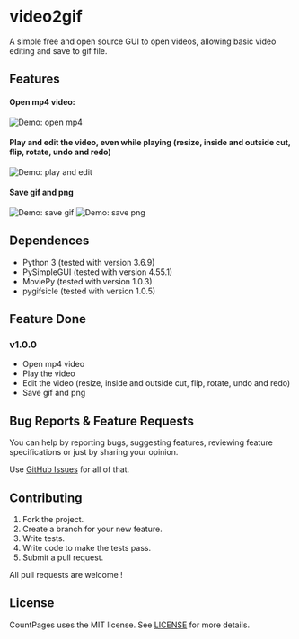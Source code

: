 # video2gif

A simple free and open source GUI to open videos, allowing basic video editing and save to gif file. 

## Features

#### Open mp4 video:

![Demo: open mp4](gifs/open_mp4.gif)
#### Play and edit the video, even while playing (resize, inside and outside cut, flip, rotate, undo and redo)
![Demo: play and edit](gifs/play_edit.gif)
#### Save gif and png
![Demo: save gif](gifs/save_gif.gif)
![Demo: save png](gifs/save_png.gif)


## Dependences

- Python 3 (tested with version 3.6.9)
- PySimpleGUI (tested with version 4.55.1)
- MoviePy (tested with version 1.0.3)
- pygifsicle (tested with version 1.0.5)

## Feature Done 

### v1.0.0

* Open mp4 video
* Play the video
* Edit the video (resize, inside and outside cut, flip, rotate, undo and redo)
* Save gif and png

## Bug Reports & Feature Requests

You can help by reporting bugs, suggesting features, reviewing feature specifications or just by sharing your opinion.

Use [GitHub Issues](https://github.com/JonathanAlis/video2gif/issues) for all of that.

## Contributing

1. Fork the project.
2. Create a branch for your new feature.
3. Write tests.
4. Write code to make the tests pass.
5. Submit a pull request.

All pull requests are welcome !

## License

CountPages uses the MIT license. See [LICENSE](https://github.com/JonathanAlis/video2gif/blob/master/LICENSE) for more details.

